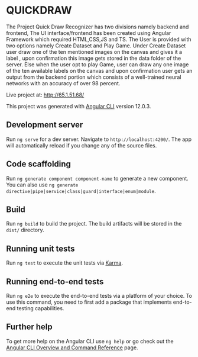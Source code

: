 # QUICKDRAW
The Project Quick Draw Recognizer has two divisions namely backend and frontend, The UI interface/frontend has been created using Angular Framework which required HTML,CSS,JS and TS. The User is provided with two options namely Create Dataset and Play Game. Under Create Dataset user draw one of the ten mentioned images on the canvas and gives it a label , upon confirmation this image gets stored in the data folder of the server. Else when the user opt to play Game, user can draw any one image of the ten available labels on the canvas and upon confirmation user gets an output from the backend portion which consists of a well-trained neural networks with an accuracy of over 98 percent.

Live project at: http://65.1.51.68/


This project was generated with [Angular CLI](https://github.com/angular/angular-cli) version 12.0.3.

## Development server

Run `ng serve` for a dev server. Navigate to `http://localhost:4200/`. The app will automatically reload if you change any of the source files.

## Code scaffolding

Run `ng generate component component-name` to generate a new component. You can also use `ng generate directive|pipe|service|class|guard|interface|enum|module`.

## Build

Run `ng build` to build the project. The build artifacts will be stored in the `dist/` directory.

## Running unit tests

Run `ng test` to execute the unit tests via [Karma](https://karma-runner.github.io).

## Running end-to-end tests

Run `ng e2e` to execute the end-to-end tests via a platform of your choice. To use this command, you need to first add a package that implements end-to-end testing capabilities.

## Further help

To get more help on the Angular CLI use `ng help` or go check out the [Angular CLI Overview and Command Reference](https://angular.io/cli) page.
